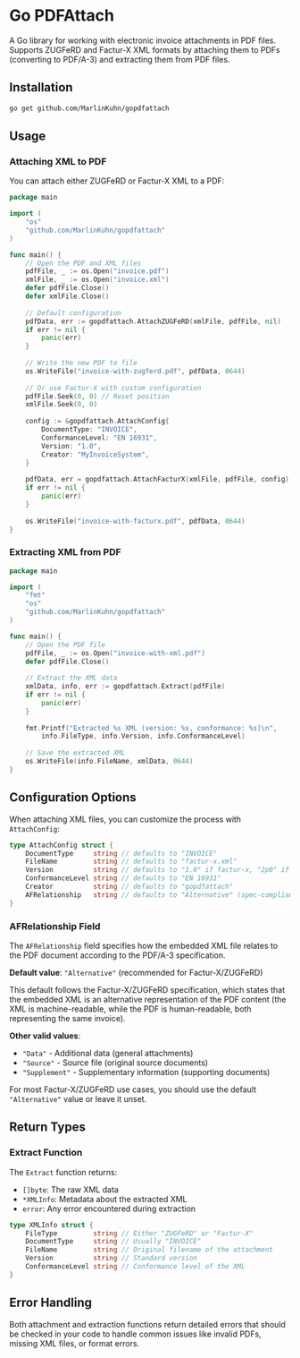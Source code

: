 # Go PDFAttach

A Go library for working with electronic invoice attachments in PDF files. Supports ZUGFeRD and Factur-X XML formats by attaching them to PDFs (converting to PDF/A-3) and extracting them from PDF files.

## Installation

```bash
go get github.com/MarlinKuhn/gopdfattach
```

## Usage

### Attaching XML to PDF

You can attach either ZUGFeRD or Factur-X XML to a PDF:

```go
package main

import (
    "os"
    "github.com/MarlinKuhn/gopdfattach"
)

func main() {
    // Open the PDF and XML files
    pdfFile, _ := os.Open("invoice.pdf")
    xmlFile, _ := os.Open("invoice.xml")
    defer pdfFile.Close()
    defer xmlFile.Close()
    
    // Default configuration
    pdfData, err := gopdfattach.AttachZUGFeRD(xmlFile, pdfFile, nil)
    if err != nil {
        panic(err)
    }
    
    // Write the new PDF to file
    os.WriteFile("invoice-with-zugferd.pdf", pdfData, 0644)
    
    // Or use Factur-X with custom configuration
    pdfFile.Seek(0, 0) // Reset position
    xmlFile.Seek(0, 0) 
    
    config := &gopdfattach.AttachConfig{
        DocumentType: "INVOICE",
        ConformanceLevel: "EN 16931",
        Version: "1.0",
        Creator: "MyInvoiceSystem",
    }
    
    pdfData, err = gopdfattach.AttachFacturX(xmlFile, pdfFile, config)
    if err != nil {
        panic(err)
    }
    
    os.WriteFile("invoice-with-facturx.pdf", pdfData, 0644)
}
```

### Extracting XML from PDF

```go
package main

import (
    "fmt"
    "os"
    "github.com/MarlinKuhn/gopdfattach"
)

func main() {
    // Open the PDF file
    pdfFile, _ := os.Open("invoice-with-xml.pdf")
    defer pdfFile.Close()
    
    // Extract the XML data
    xmlData, info, err := gopdfattach.Extract(pdfFile)
    if err != nil {
        panic(err)
    }
    
    fmt.Printf("Extracted %s XML (version: %s, conformance: %s)\n", 
        info.FileType, info.Version, info.ConformanceLevel)
        
    // Save the extracted XML
    os.WriteFile(info.FileName, xmlData, 0644)
}
```

## Configuration Options

When attaching XML files, you can customize the process with `AttachConfig`:

```go
type AttachConfig struct {
    DocumentType     string // defaults to "INVOICE"
    FileName         string // defaults to "factur-x.xml"
    Version          string // defaults to "1.0" if factur-x, "2p0" if zugferd
    ConformanceLevel string // defaults to "EN 16931"
    Creator          string // defaults to "gopdfattach"
    AFRelationship   string // defaults to "Alternative" (spec-compliant for Factur-X/ZUGFeRD)
}
```

### AFRelationship Field

The `AFRelationship` field specifies how the embedded XML file relates to the PDF document according to the PDF/A-3 specification. 

**Default value**: `"Alternative"` (recommended for Factur-X/ZUGFeRD)

This default follows the Factur-X/ZUGFeRD specification, which states that the embedded XML is an alternative representation of the PDF content (the XML is machine-readable, while the PDF is human-readable, both representing the same invoice).

**Other valid values**:
- `"Data"` - Additional data (general attachments)
- `"Source"` - Source file (original source documents)
- `"Supplement"` - Supplementary information (supporting documents)

For most Factur-X/ZUGFeRD use cases, you should use the default `"Alternative"` value or leave it unset.

## Return Types

### Extract Function

The `Extract` function returns:
- `[]byte`: The raw XML data
- `*XMLInfo`: Metadata about the extracted XML
- `error`: Any error encountered during extraction

```go
type XMLInfo struct {
    FileType         string // Either "ZUGFeRD" or "Factur-X"
    DocumentType     string // Usually "INVOICE"
    FileName         string // Original filename of the attachment
    Version          string // Standard version
    ConformanceLevel string // Conformance level of the XML
}
```

## Error Handling

Both attachment and extraction functions return detailed errors that should be checked in your code to handle common issues like invalid PDFs, missing XML files, or format errors.